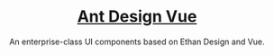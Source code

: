 <h1 align="center">
  <a href="https://github.com/shayne2018go/e-design-components" target="_blank">Ant Design Vue</a>
</h1>

<div align="center">

An enterprise-class UI components based on Ethan Design and Vue.


</div>